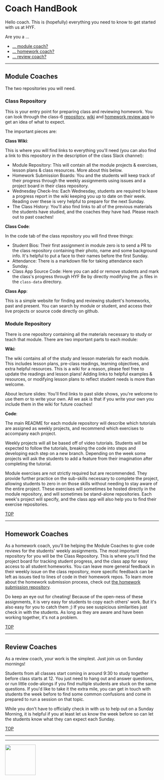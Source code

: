 # Coach HandBook


Hello coach.  This is (hopefully) everything you need to know to get started with us at HYF.

Are you a ...
* [... module coach?](#module-coaches)
* [... homework coach?](#homework-coaches)
* [... review coach?](#review-coaches)


---

## Module Coaches


The two repositories you will need.

### Class Repository

This is your entry point for preparing class and reviewing homework.   You can look through the class-6 [repository](https://github.com/hackyourfuturebelgium/class-6), [wiki](https://github.com/hackyourfuturebelgium/class-6/wiki) and [homework review app](https://hackyourfuturebelgium.github.io/class-6) to get an idea of what to expect.

The important pieces are:

__Class Wiki__:


This is where you will find links to everything you'll need (you can also find a link to this repository in the description of the class Slack channel):
* Module Repository: This will contain all the module projects & exercises, lesson plans & class resources. More about this below.
* Homework Submission Boards: You and the students will keep track of their progress through the weekly assignments using issues and a project board in their class repository.
* Wednesday Check-Ins: Each Wednesday, students are required to leave a progress report in the wiki keeping you up to date on their week.  Reading over these is very helpful to prepare for the next Sunday.
* The Class History: You'll also find links to all of the previous materials the students have studied, and the coaches they have had.  Please reach out to past coaches!

__Class Code__:

In the code tab of the class repository you will find three things:
* Student Bios:  Their first assignment in module zero is to send a PR to the class repository containing their photo, name and some background info.  It's helpful to put a face to their names before the first Sunday.
* Attendance: There is a markdown file for taking attendance each Sunday.
* Class App Source Code: Here you can add or remove students and mark the class's progress through HYF Be by directly modifying the .js files in the ```class-data``` directory.

__Class App__:

This is a simple website for finding and reviewing student's homeworks, past and present.  You can search by module or student, and access their live projects or source code directly on github.

### Module Repository

There is one repository containing all the materials necessary to study or teach that module.  There are two important parts to each module:


__Wiki__:

The wiki contains all of the study and lesson materials for each module. This includes lesson plans, pre-class readings, learning objectives, and extra helpful resources.  This is a wiki for a reason, please feel free to update the readings and lesson plans!  Adding links to helpful examples & resources, or modifying lesson plans to reflect student needs is more than welcome.

About lecture slides: You'll find links to past slide shows, you're welcome to use them or to write your own.  All we ask is that if you write your own you include them in the wiki for future coaches!

__Code__:

The main README for each module repository will describe which tutorials are assigned as weekly projects, and recommend which exercises to accompany each project.

Weekly projects will all be based off of video tutorials.  Students will be expected to follow the tutorials, breaking the code into steps and developing each step on a new branch.  Depending on the week some projects will ask the students to add a feature from their imagination after completing the tutorial.

Module exercises are not strictly required but are recommended.  They provide further practice on the sub-skills necessary to complete the project, allowing students to zero in on those skills without needing to stay aware of the entire project.  These exercises will sometimes be hosted directly in the module repository, and will sometimes be stand-alone repositories.  Each week's project will specify, and the class app will also help you to find their exercise repositories.


[TOP](#coach-handbook)

---


## Homework Coaches

As a homework coach, you'll be helping the Module Coaches to give code reviews for the students' weekly assignments.    The most important repository for you will be the Class Repository.  This is where you'll find the project board for tracking student progress, and the class app for easy access to all student homeworks.  You can leave more general feedback in their weekly issue on the class repository, more specific feedback can be left as issues tied to lines of code in their homework repos.  To learn more about the homework submission process, check out [the homework submission repository](https://github.com/HackYourFutureBelgium/homework-submission).

Do keep an eye out for cheating!  Because of the open-ness of these assignments, it is very easy for students to copy each others' work.  But it's also easy for you to catch them ;)  If you see suspicious similarities just check in with the students. As long as they are aware and have been working together, it's not a problem.

[TOP](#coach-handbook)

---


## Review Coaches

As a review coach, your work is the simplest.  Just join us on Sunday mornings!

Students from all classes start coming in around 9:30 to study together before class starts at 12.  You just need to hang out and answer questions, or run little code-alongs if you find multiple students are stuck on the same questions.  If you'd like to take it the extra mile, you can get in touch with students the week before to find some common confusions and come in prepared to run a session on that topic.

While you don't have to officially check in with us to help out on a Sunday Morning, it is helpful if you at least let us know the week before so can let the students know what they can expect each Sunday.


[TOP](#coach-handbook)



<hr>
<hr>
<a href="https://hackyourfuture.be" target="_blank"><img
    src="https://user-images.githubusercontent.com/18554853/63941625-4c7c3d00-ca6c-11e9-9a76-8d5e3632fe70.jpg"
    width="100" height="100"></a>
